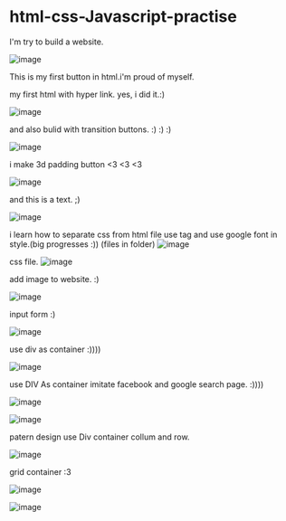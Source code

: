 # html-css-Javascript-practise
I'm try to build a website.


![image](https://user-images.githubusercontent.com/34596671/171832620-00a29789-5108-4a78-bc07-c64e03c006ac.png)

This is my first button in html.i'm proud of myself.



my first html with hyper link. yes, i did it.:)

![image](https://user-images.githubusercontent.com/34596671/171832983-37b2b3e1-d3fd-47d7-ba0d-5e406032791f.png)





and also bulid with transition buttons. :) :) :) 

![image](https://user-images.githubusercontent.com/34596671/172040768-e99c0726-7587-4bab-8349-1095d7f657c7.png)



i make 3d padding button <3 <3 <3 

![image](https://user-images.githubusercontent.com/34596671/172508268-ef9e03fb-8494-4078-88fd-75b2a3686eeb.png)


and this is a text. ;)

![image](https://user-images.githubusercontent.com/34596671/173023900-70d765f7-b316-4e69-9065-ba21ebfc2cf3.png)

i learn how to separate css from html file use <link ref....> tag and use google font in style.(big progresses :))
(files in folder)
![image](https://user-images.githubusercontent.com/34596671/173228453-fa9e39ff-8e2a-4df9-9d58-1d61cbdaad35.png)

css file.
![image](https://user-images.githubusercontent.com/34596671/173228505-af9c5bd2-013c-43fc-80b8-8d09d064458d.png)


add image to website. :)

![image](https://user-images.githubusercontent.com/34596671/173325647-f09f3c9c-4db8-4517-bf39-4844e612feb0.png)


input form :)

![image](https://user-images.githubusercontent.com/34596671/175206135-8ca1e08c-24bd-4a5f-bdd0-5c133bb32a8a.png)


use div as container :))))


![image](https://user-images.githubusercontent.com/34596671/175259271-50594f10-3ad5-455f-b8da-2b4d6396a158.png)


use DIV As container imitate facebook and google search page. :))))


![image](https://user-images.githubusercontent.com/34596671/175840684-6a9fd0ac-be85-470f-9fc0-37ebb50e479a.png)

![image](https://user-images.githubusercontent.com/34596671/175840720-dc211e9a-24d4-439e-b92b-f0d53d708999.png)


patern design use Div container collum and row.

![image](https://user-images.githubusercontent.com/34596671/176070555-5ce5535a-856c-49fe-a71f-30fc44b6f718.png)


grid container :3

![image](https://user-images.githubusercontent.com/34596671/176982189-7db1dba4-af9d-40b4-8feb-dfd7d4968682.png)

![image](https://user-images.githubusercontent.com/34596671/176982219-244eaef2-3cc5-49aa-9ec0-9cb38ad76522.png)











